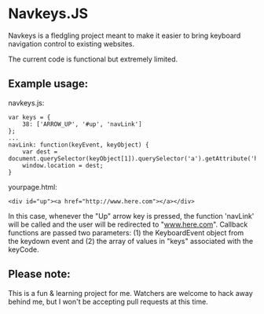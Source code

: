 Navkeys.JS
==========

Navkeys is a fledgling project meant to make it easier to bring
keyboard navigation control to existing websites. 

The current code is functional but extremely limited. 

Example usage:
--------------

navkeys.js:
``` 
var keys = {
	38: ['ARROW_UP', '#up', 'navLink']
};
...
navLink: function(keyEvent, keyObject) {
	var dest = document.querySelector(keyObject[1]).querySelector('a').getAttribute('href');
	window.location = dest;
}
```

yourpage.html:
```
<div id="up"><a href="http://www.here.com"></a></div>
```

In this case, whenever the "Up" arrow key is pressed, the function 'navLink' will be called and the user will be redirected to "www.here.com".
Callback functions are passed two parameters: (1) the KeyboardEvent object from the keydown event and (2) the array of values in "keys" associated with the keyCode.

Please note:
------------

This is a fun & learning project for me.
Watchers are welcome to hack away behind me, but I won't be accepting pull requests at this time.
 
